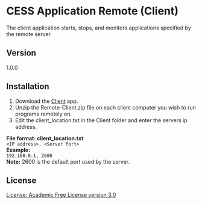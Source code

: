CESS Application Remote (Client)
=================================
The client application starts, stops, and monitors applications
specified by the remote server.

Version
--------------
1.0.0

Installation
------------------
1. Download the [Client](https://github.com/downloads/aaruff/AppRemoteClient/Remote-Client.zip) app.
2. Unzip the Remote-Client.zip file on each client computer you wish to run programs remotely on.
3. Edit the client_location.txt in the Client folder and enter the servers ip address.

**File format: client_location.txt**  
`<IP address>, <Server Port>`  
**Example:**  
`192.168.0.1, 2600`  
**Note:** 2600 is the default port used by the server. 

License
------------------
[License: Academic Free License version 3.0](http://www.opensource.org/licenses/afl-3.0.php)
